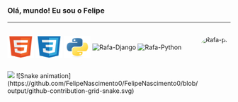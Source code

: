 ### Olá, mundo! Eu sou o Felipe
<hr>


<div style="display: inline_block"><br>

  <img align="center" alt="Rafa-HTML" height="50" width="60" src="https://raw.githubusercontent.com/devicons/devicon/master/icons/html5/html5-original.svg">
  <img align="center" alt="Rafa-CSS" height="50" width="60" src="https://raw.githubusercontent.com/devicons/devicon/master/icons/css3/css3-original.svg">
  <img align="center" alt="Rafa-Python" height="50" width="60" src="https://raw.githubusercontent.com/devicons/devicon/master/icons/python/python-original.svg">
  <img align="center" alt="Rafa-Django" height="70" width="80" src="https://cdn.jsdelivr.net/gh/devicons/devicon/icons/django/django-original.svg" />
  <img align="center" alt="Rafa-Python" height="60" width="60" src="https://cdn.jsdelivr.net/gh/devicons/devicon/icons/postgresql/postgresql-original-wordmark.svg" />
  <img align="right" alt="Rafa-pic" height="250" style="border-radius:50px;" src="https://media.discordapp.net/attachments/947682063413297242/947682141871935568/download20220200232231.png?width=465&height=465">
</div>
  
  ##
 
<div> 
   <a href="https://www.linkedin.com/in/felipe-nascimento-a4866a20b/" target="_blank"><img src="https://img.shields.io/badge/-LinkedIn-%230077B5?style=for-the-badge&logo=linkedin&logoColor=white" target="_blank"></a> 
    ![Snake animation](https://github.com/FelipeNascimento0/FelipeNascimento0/blob/output/github-contribution-grid-snake.svg)
  
 
</div>

